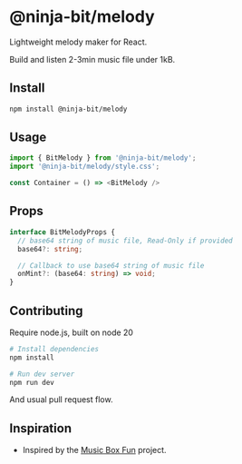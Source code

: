 # @ninja-bit/melody

Lightweight melody maker for React.

Build and listen 2-3min music file under 1kB.

## Install

```sh
npm install @ninja-bit/melody
```

## Usage

```typescript jsx
import { BitMelody } from '@ninja-bit/melody';
import '@ninja-bit/melody/style.css';

const Container = () => <BitMelody />
```

## Props

```typescript jsx
interface BitMelodyProps {
  // base64 string of music file, Read-Only if provided
  base64?: string;

  // Callback to use base64 string of music file
  onMint?: (base64: string) => void;
}
```

## Contributing

Require node.js, built on node 20

```sh
# Install dependencies
npm install

# Run dev server
npm run dev
```

And usual pull request flow.

## Inspiration

- Inspired by the [Music Box Fun](https://github.com/bryanbraun/music-box-fun) project.
